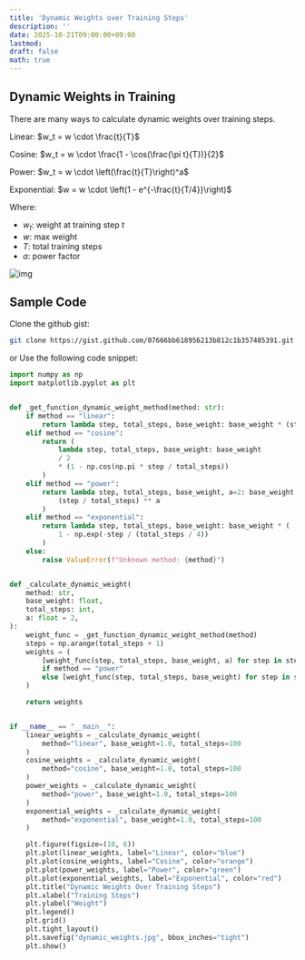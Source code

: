 ```yaml
---
title: 'Dynamic Weights over Training Steps'
description: ''
date: 2025-10-21T09:00:00+09:00
lastmod: 
draft: false
math: true
---
```


## Dynamic Weights in Training

There are many ways to calculate dynamic weights over training steps.

Linear: $w_t = w \cdot \frac{t}{T}$

Cosine: $w_t = w \cdot \frac{1 - \cos(\frac{\pi t}{T})}{2}$

Power: $w_t = w \cdot \left(\frac{t}{T}\right)^a$

Exponential: $w = w \cdot \left(1 - e^{-\frac{t}{T/4}}\right)$

Where:

- $w_t$: weight at training step $t$
- $w$: max weight
- $T$: total training steps
- $a$: power factor

![img](https://img.tsuji.tech/dynamic-weights-over-training-steps-0.jpg)

## Sample Code

Clone the github gist:

```bash
git clone https://gist.github.com/07666bb618956213b812c1b357485391.git
```

or Use the following code snippet:

```python
import numpy as np
import matplotlib.pyplot as plt


def _get_function_dynamic_weight_method(method: str):
    if method == "linear":
        return lambda step, total_steps, base_weight: base_weight * (step / total_steps)
    elif method == "cosine":
        return (
            lambda step, total_steps, base_weight: base_weight
            / 2
            * (1 - np.cos(np.pi * step / total_steps))
        )
    elif method == "power":
        return lambda step, total_steps, base_weight, a=2: base_weight * (
            (step / total_steps) ** a
        )
    elif method == "exponential":
        return lambda step, total_steps, base_weight: base_weight * (
            1 - np.exp(-step / (total_steps / 4))
        )
    else:
        raise ValueError(f"Unknown method: {method}")


def _calculate_dynamic_weight(
    method: str,
    base_weight: float,
    total_steps: int,
    a: float = 2,
):
    weight_func = _get_function_dynamic_weight_method(method)
    steps = np.arange(total_steps + 1)
    weights = (
        [weight_func(step, total_steps, base_weight, a) for step in steps]
        if method == "power"
        else [weight_func(step, total_steps, base_weight) for step in steps]
    )

    return weights


if __name__ == "__main__":
    linear_weights = _calculate_dynamic_weight(
        method="linear", base_weight=1.0, total_steps=100
    )
    cosine_weights = _calculate_dynamic_weight(
        method="cosine", base_weight=1.0, total_steps=100
    )
    power_weights = _calculate_dynamic_weight(
        method="power", base_weight=1.0, total_steps=100
    )
    exponential_weights = _calculate_dynamic_weight(
        method="exponential", base_weight=1.0, total_steps=100
    )

    plt.figure(figsize=(10, 6))
    plt.plot(linear_weights, label="Linear", color="blue")
    plt.plot(cosine_weights, label="Cosine", color="orange")
    plt.plot(power_weights, label="Power", color="green")
    plt.plot(exponential_weights, label="Exponential", color="red")
    plt.title("Dynamic Weights Over Training Steps")
    plt.xlabel("Training Steps")
    plt.ylabel("Weight")
    plt.legend()
    plt.grid()
    plt.tight_layout()
    plt.savefig("dynamic_weights.jpg", bbox_inches="tight")
    plt.show()
```
